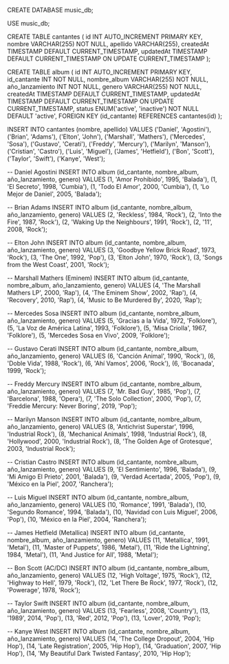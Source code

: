 CREATE DATABASE music_db;

USE music_db;

CREATE TABLE cantantes (
    id INT AUTO_INCREMENT PRIMARY KEY,
    nombre VARCHAR(255) NOT NULL,
    apellido VARCHAR(255),
    createdAt TIMESTAMP DEFAULT CURRENT_TIMESTAMP,
    updatedAt TIMESTAMP DEFAULT CURRENT_TIMESTAMP ON UPDATE CURRENT_TIMESTAMP
);

CREATE TABLE album (
    id INT AUTO_INCREMENT PRIMARY KEY,
    id_cantante INT NOT NULL,
    nombre_album VARCHAR(255) NOT NULL,
    año_lanzamiento INT NOT NULL,
    genero VARCHAR(255) NOT NULL,
    createdAt TIMESTAMP DEFAULT CURRENT_TIMESTAMP,
    updatedAt TIMESTAMP DEFAULT CURRENT_TIMESTAMP ON UPDATE CURRENT_TIMESTAMP,
    status ENUM('active', 'inactive') NOT NULL DEFAULT 'active',
    FOREIGN KEY (id_cantante) REFERENCES cantantes(id)
);

INSERT INTO cantantes (nombre, apellido) VALUES 
('Daniel', 'Agostini'),
('Brian', 'Adams'),
('Elton', 'John'),
('Marshall', 'Mathers'),
('Mercedes', 'Sosa'),
('Gustavo', 'Cerati'),
('Freddy', 'Mercury'),
('Marilyn', 'Manson'),
('Cristian', 'Castro'),
('Luis', 'Miguel'),
('James', 'Hetfield'),
('Bon', 'Scott'),
('Taylor', 'Swift'),
('Kanye', 'West');

-- Daniel Agostini
INSERT INTO album (id_cantante, nombre_album, año_lanzamiento, genero) VALUES 
(1, 'Amor Prohibido', 1995, 'Balada'),
(1, 'El Secreto', 1998, 'Cumbia'),
(1, 'Todo El Amor', 2000, 'Cumbia'),
(1, 'Lo Mejor de Daniel', 2005, 'Balada');

-- Brian Adams
INSERT INTO album (id_cantante, nombre_album, año_lanzamiento, genero) VALUES 
(2, 'Reckless', 1984, 'Rock'),
(2, 'Into the Fire', 1987, 'Rock'),
(2, 'Waking Up the Neighbours', 1991, 'Rock'),
(2, '11', 2008, 'Rock');

-- Elton John
INSERT INTO album (id_cantante, nombre_album, año_lanzamiento, genero) VALUES 
(3, 'Goodbye Yellow Brick Road', 1973, 'Rock'),
(3, 'The One', 1992, 'Pop'),
(3, 'Elton John', 1970, 'Rock'),
(3, 'Songs from the West Coast', 2001, 'Rock');

-- Marshall Mathers (Eminem)
INSERT INTO album (id_cantante, nombre_album, año_lanzamiento, genero) VALUES 
(4, 'The Marshall Mathers LP', 2000, 'Rap'),
(4, 'The Eminem Show', 2002, 'Rap'),
(4, 'Recovery', 2010, 'Rap'),
(4, 'Music to Be Murdered By', 2020, 'Rap');

-- Mercedes Sosa
INSERT INTO album (id_cantante, nombre_album, año_lanzamiento, genero) VALUES 
(5, 'Gracias a la Vida', 1972, 'Folklore'),
(5, 'La Voz de América Latina', 1993, 'Folklore'),
(5, 'Misa Criolla', 1967, 'Folklore'),
(5, 'Mercedes Sosa en Vivo', 2009, 'Folklore');

-- Gustavo Cerati
INSERT INTO album (id_cantante, nombre_album, año_lanzamiento, genero) VALUES 
(6, 'Canción Animal', 1990, 'Rock'),
(6, 'Doble Vida', 1988, 'Rock'),
(6, 'Ahí Vamos', 2006, 'Rock'),
(6, 'Bocanada', 1999, 'Rock');

-- Freddy Mercury
INSERT INTO album (id_cantante, nombre_album, año_lanzamiento, genero) VALUES 
(7, 'Mr. Bad Guy', 1985, 'Pop'),
(7, 'Barcelona', 1988, 'Opera'),
(7, 'The Solo Collection', 2000, 'Pop'),
(7, 'Freddie Mercury: Never Boring', 2019, 'Pop');

-- Marilyn Manson
INSERT INTO album (id_cantante, nombre_album, año_lanzamiento, genero) VALUES 
(8, 'Antichrist Superstar', 1996, 'Industrial Rock'),
(8, 'Mechanical Animals', 1998, 'Industrial Rock'),
(8, 'Hollywood', 2000, 'Industrial Rock'),
(8, 'The Golden Age of Grotesque', 2003, 'Industrial Rock');

-- Cristian Castro
INSERT INTO album (id_cantante, nombre_album, año_lanzamiento, genero) VALUES 
(9, 'El Sentimiento', 1996, 'Balada'),
(9, 'Mi Amigo El Prieto', 2001, 'Balada'),
(9, 'Verdad Acertada', 2005, 'Pop'),
(9, 'México en la Piel', 2007, 'Ranchera');

-- Luis Miguel
INSERT INTO album (id_cantante, nombre_album, año_lanzamiento, genero) VALUES 
(10, 'Romance', 1991, 'Balada'),
(10, 'Segundo Romance', 1994, 'Balada'),
(10, 'Navidad con Luis Miguel', 2006, 'Pop'),
(10, 'México en la Piel', 2004, 'Ranchera');

-- James Hetfield (Metallica)
INSERT INTO album (id_cantante, nombre_album, año_lanzamiento, genero) VALUES 
(11, 'Metallica', 1991, 'Metal'),
(11, 'Master of Puppets', 1986, 'Metal'),
(11, 'Ride the Lightning', 1984, 'Metal'),
(11, 'And Justice for All', 1988, 'Metal');

-- Bon Scott (AC/DC)
INSERT INTO album (id_cantante, nombre_album, año_lanzamiento, genero) VALUES 
(12, 'High Voltage', 1975, 'Rock'),
(12, 'Highway to Hell', 1979, 'Rock'),
(12, 'Let There Be Rock', 1977, 'Rock'),
(12, 'Powerage', 1978, 'Rock');

-- Taylor Swift
INSERT INTO album (id_cantante, nombre_album, año_lanzamiento, genero) VALUES 
(13, 'Fearless', 2008, 'Country'),
(13, '1989', 2014, 'Pop'),
(13, 'Red', 2012, 'Pop'),
(13, 'Lover', 2019, 'Pop');

-- Kanye West
INSERT INTO album (id_cantante, nombre_album, año_lanzamiento, genero) VALUES 
(14, 'The College Dropout', 2004, 'Hip Hop'),
(14, 'Late Registration', 2005, 'Hip Hop'),
(14, 'Graduation', 2007, 'Hip Hop'),
(14, 'My Beautiful Dark Twisted Fantasy', 2010, 'Hip Hop');